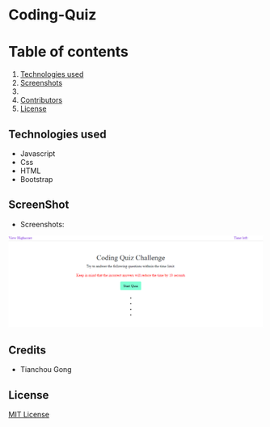 # Coding-Quiz

# Table of contents
1. [Technologies used](#tech-used)
2. [Screenshots](#screenshots)
3.
4. [Contributors](#contributors)
5. [License](#license)

## Technologies used
* Javascript
* Css
* HTML
* Bootstrap

## ScreenShot
* Screenshots:

![screenshot](./assets/image/screenshot.png)

## Credits

* Tianchou Gong

## License
[MIT License](https://choosealicense.com/licenses/mit/)